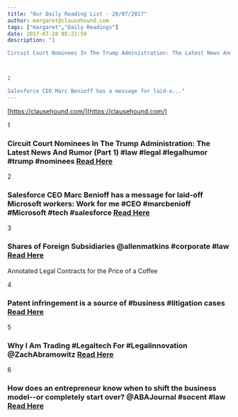 ```yaml
---
title: "Our Daily Reading List - 28/07/2017"
author: margaret@clausehound.com
tags: ["margaret","Daily Readings"]
date: 2017-07-28 05:21:59
description: "1

Circuit Court Nominees In The Trump Administration: The Latest News And Rumor (Part 1) #law #legal #legalhumor #trump #nominees Read Here



2

Salesforce CEO Marc Benioff has a message for laid-o..."
---
```


[https://clausehound.com/](https://clausehound.com/)

1

### Circuit Court Nominees In The Trump Administration: The Latest News And Rumor (Part 1) #law #legal #legalhumor #trump #nominees [Read Here](http://abovethelaw.com/2017/07/circuit-court-nominees-in-the-trump-administration-the-latest-news-and-rumor-part-1/)

2

### Salesforce CEO Marc Benioff has a message for laid-off Microsoft workers: Work for me #CEO #marcbenioff #Microsoft #tech #salesforce [Read Here](http://www.businessinsider.com/salesforce-ceo-marc-benioff-poach-laid-off-microsoft-employees-2017-7)

3

### Shares of Foreign Subsidiaries @allenmatkins #corporate #law [Read Here](https://goo.gl/hMrNYm)

Annotated Legal Contracts
for the Price of a Coffee

4

### Patent infringement is a source of #business #litigation cases  [Read Here](https://goo.gl/zYELY4)

5

### Why I Am Trading #Legaltech For #Legalinnovation @ZachAbramowitz [Read Here](https://goo.gl/53yqNB)

6

### How does an entrepreneur know when to shift the business model--or completely start over? @ABAJournal #socent #law [Read Here](https://goo.gl/gzvCkp)